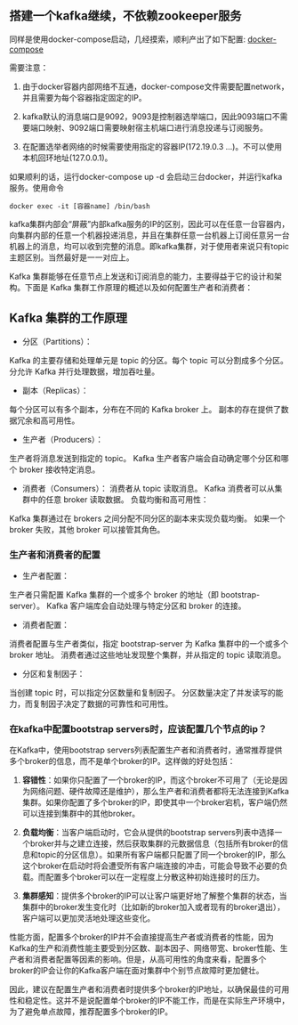 ## 搭建一个kafka继续，不依赖zookeeper服务

同样是使用docker-compose启动，几经摸索，顺利产出了如下配置:
[docker-compose](./docker-compose.yml)

需要注意：
1. 由于docker容器内部网络不互通，docker-compose文件需要配置network，并且需要为每个容器指定固定的IP。

1. kafka默认的消息端口是9092，9093是控制器选举端口，因此9093端口不需要端口映射、9092端口需要映射宿主机端口进行消息投递与订阅服务。

1. 在配置选举者网络的时候需要使用指定的容器IP(172.19.0.3 ...)。不可以使用本机回环地址(127.0.0.1)。

如果顺利的话，运行docker-compose up -d 会启动三台docker，并运行kafka服务。使用命令
```
docker exec -it [容器name] /bin/bash
```
kafka集群内部会“屏蔽”内部kafka服务的IP的区别，因此可以在任意一台容器内，向集群内部的任意一个机器投递消息，并且在集群任意一台机器上订阅任意另一台机器上的消息，均可以收到完整的消息。即kafka集群，对于使用者来说只有topic主题区别。当然最好是一一对应上。


Kafka 集群能够在任意节点上发送和订阅消息的能力，主要得益于它的设计和架构。下面是 Kafka 集群工作原理的概述以及如何配置生产者和消费者：

##   Kafka 集群的工作原理
- 分区（Partitions）：

Kafka 的主要存储和处理单元是 topic 的分区。每个 topic 可以分割成多个分区。
分允许 Kafka 并行处理数据，增加吞吐量。
- 副本（Replicas）：

每个分区可以有多个副本，分布在不同的 Kafka broker 上。
副本的存在提供了数据冗余和高可用性。
- 生产者（Producers）：

生产者将消息发送到指定的 topic。
Kafka 生产者客户端会自动确定哪个分区和哪个 broker 接收特定消息。
- 消费者（Consumers）：
消费者从 topic 读取消息。
Kafka 消费者可以从集群中的任意 broker 读取数据。
负载均衡和高可用性：

Kafka 集群通过在 brokers 之间分配不同分区的副本来实现负载均衡。
如果一个 broker 失败，其他 broker 可以接管其角色。
### 生产者和消费者的配置
- 生产者配置：

生产者只需配置 Kafka 集群的一个或多个 broker 的地址（即 bootstrap-server）。
Kafka 客户端库会自动处理与特定分区和 broker 的连接。
- 消费者配置：

消费者配置与生产者类似，指定 bootstrap-server 为 Kafka 集群中的一个或多个 broker 地址。
消费者通过这些地址发现整个集群，并从指定的 topic 读取消息。
- 分区和复制因子：

当创建 topic 时，可以指定分区数量和复制因子。
分区数量决定了并发读写的能力，而复制因子决定了数据的可靠性和可用性。


### 在kafka中配置bootstrap servers时，应该配置几个节点的ip？
在Kafka中，使用bootstrap servers列表配置生产者和消费者时，通常推荐提供多个broker的信息，而不是单个broker的IP。这样做的好处包括：

1. **容错性**：如果你只配置了一个broker的IP，而这个broker不可用了（无论是因为网络问题、硬件故障还是维护），那么生产者和消费者都将无法连接到Kafka集群。如果你配置了多个broker的IP，即使其中一个broker宕机，客户端仍然可以连接到集群中的其他broker。

2. **负载均衡**：当客户端启动时，它会从提供的bootstrap servers列表中选择一个broker并与之建立连接，然后获取集群的元数据信息（包括所有broker的信息和topic的分区信息）。如果所有客户端都只配置了同一个broker的IP，那么这个broker在启动时将会遭受所有客户端连接的冲击，可能会导致不必要的负载。而配置多个broker可以在一定程度上分散这种初始连接时的压力。

3. **集群感知**：提供多个broker的IP可以让客户端更好地了解整个集群的状态，当集群中的broker发生变化时（比如新的broker加入或者现有的broker退出），客户端可以更加灵活地处理这些变化。

性能方面，配置多个broker的IP并不会直接提高生产者或消费者的性能，因为Kafka的生产和消费性能主要受到分区数、副本因子、网络带宽、broker性能、生产者和消费者配置等因素的影响。但是，从高可用性的角度来看，配置多个broker的IP会让你的Kafka客户端在面对集群中个别节点故障时更加健壮。

因此，建议在配置生产者和消费者时提供多个broker的IP地址，以确保最佳的可用性和稳定性。这并不是说配置单个broker的IP不能工作，而是在实际生产环境中，为了避免单点故障，推荐配置多个broker的IP。